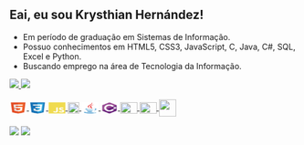 ## Eai, eu sou Krysthian Hernández!

-  Em período de graduação em Sistemas de Informação. 
-  Possuo conhecimentos em HTML5, CSS3, JavaScript, C, Java, C#, SQL, Excel e Python.
-  Buscando emprego na área de Tecnologia da Informação.
  
   
<div>
  <a href="https://github.com/krysgh">
  <img height="150em" src="https://github-readme-stats.vercel.app/api?username=krysgh&show_icons=true&theme=great-gatsby&include_all_commits=true&count_private=true"/>
  <img height="150em" src="https://github-readme-stats.vercel.app/api/top-langs/?username=krysgh&layout=compact&langs_count=16&theme=great-gatsby"/>
</div>

<div style="display: inline_block"><br>
   <img align="center" height="20" width="30" src="https://raw.githubusercontent.com/devicons/devicon/master/icons/html5/html5-original.svg">
   <img align="center" height="20" width="30" src="https://raw.githubusercontent.com/devicons/devicon/master/icons/css3/css3-original.svg">
   <img align="center" height="20" width="30" src="https://raw.githubusercontent.com/devicons/devicon/master/icons/javascript/javascript-plain.svg">
   <img align="center" height="20" width="20" padding-left="2" src="https://uxwing.com/wp-content/themes/uxwing/download/brands-and-social-media/c-program-icon.png">
   <img align="center" height="20" width="30" src="https://raw.githubusercontent.com/devicons/devicon/master/icons/java/java-original.svg">
   <img align="center" height="20" width="30" src="https://raw.githubusercontent.com/devicons/devicon/master/icons/csharp/csharp-original.svg">
   <img align="center" height="20" width="30" src="https://cdn-icons-png.flaticon.com/128/2772/2772128.png"> 
   <img align="center" height="20" width="30" src="https://cdn-icons-png.flaticon.com/128/732/732220.png"> 
   <img align="center" height="30" width="30" src="https://cdn-icons-png.flaticon.com/128/1822/1822899.png">  
</div>

<div> 
  <br>
  <a href="https://instagram.com/kalbiatti" target="_blank"><img src="https://img.shields.io/badge/-Instagram-%23E4405F?style=for-the-badge&logo=instagram&logoColor=white" target="_blank"></a>
  <a href="https://br.linkedin.com/in/krysthian-galbiatti-00a246271" target="_blank"><img src="https://img.shields.io/badge/-LinkedIn-%230077B5?style=for-the-badge&logo=linkedin&logoColor=white" target="_blank"></a> 
</div>
